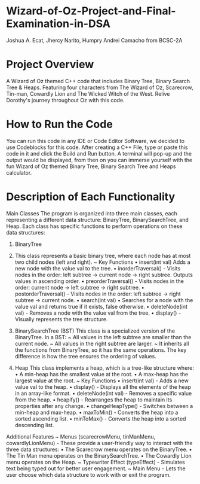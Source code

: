 # Wizard-of-Oz-Project-and-Final-Examination-in-DSA
Joshua A. Ecat, Jhercy Narito, Humpry Andrei Camacho from BCSC-2A
# Project Overview
A Wizard of Oz themed C++ code that includes Binary Tree, Binary Search Tree &amp; Heaps. Featuring four characters from The Wizard of Oz, Scarecrow, Tin-man, Cowardly Lion and The Wicked Witch of the West. Relive Dorothy's journey throughout Oz with this code.
# How to Run the Code
You can run this code in any IDE or Code Editor Software, we decided to use Codeblocks for this code. After creating a C++ File, type or paste this code in it and click the Build and Run button. A terminal will pop-up and the output would be displayed, from then on you can immerse yourself with the fun Wizard of Oz themed Binary Tree, Binary Search Tree and Heaps calculator. 
# Description of Each Functionality
Main Classes 
The program is organized into three main classes, each representing a different data structure: BinaryTree, BinarySearchTree, and Heap. Each class has specific functions to perform operations on these data structures:

1. BinaryTree
2. This class represents a basic binary tree, where each node has at most two child nodes (left and right).
~ Key Functions
• insert(int val)
Adds a new node with the value val to the tree.
• inorderTraversal() - Visits nodes in the order: left subtree → current node → right subtree. Outputs values in ascending order.
• preorderTraversal() - Visits nodes in the order: current node → left subtree → right subtree.
• postorderTraversal() - Visits nodes in the order: left subtree → right subtree → current node.
• search(int val) • Searches for a node with the value val and returns true if it exists, false otherwise.
• deleteNode(int val) - Removes a node with the value val from the tree.
• display() - Visually represents the tree structure.

2. BinarySearchTree (BST)
This class is a specialized version of the BinaryTree. In a BST:
~ All values in the left subtree are smaller than the current node.
~ All values in the right subtree are larger.
~ It inherits all the functions from BinaryTree, so it has the same operations. The key difference is how the tree ensures the ordering of values.

3. Heap
This class implements a heap, which is a tree-like structure where:
• A min-heap has the smallest value at the root.
• A max-heap has the largest value at the root.
~ Key Functions
• insert(int val) - Adds a new value val to the heap.
• display() - Displays all the elements of the heap in an array-like format.
• deleteNode(int val) - Removes a specific value from the heap.
• heapify() - Rearranges the heap to maintain its properties after any change.
• changeHeapType() - Switches between a min-heap and max-heap.
• maxToMin() - Converts the heap into a sorted ascending list.
• minToMax() - Converts the heap into a sorted descending list.

Additional Features
~ Menus (scarecrowMenu, tinManMenu, cowardlyLionMenu) - These provide a user-friendly way to interact with the three data structures:
• The Scarecrow menu operates on the BinaryTree.
• The Tin Man menu operates on the BinarySearchTree.
• The Cowardly Lion menu operates on the Heap.
~ Typewriter Effect (typeEffect) - Simulates text being typed out for better user engagement.
~ Main Menu - Lets the user choose which data structure to work with or exit the program.
